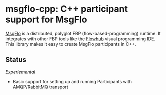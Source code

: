 # msgflo-cpp: C++ participant support for MsgFlo

[MsgFlo](https://github.com/the-grid/msgflo) is a distributed, polyglot FBP (flow-based-programming)
runtime. It integrates with other FBP tools like the [Flowhub](http://flowhub.io) visual programming IDE.
This library makes it easy to create MsgFlo participants in C++.

## Status

*Experiemental*

* Basic support for setting up and running Participants with AMQP/RabbitMQ transport


